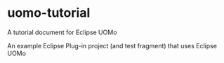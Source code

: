 uomo-tutorial
============

A tutorial document for Eclipse UOMo

An example Eclipse Plug-in project (and test fragment) that uses Eclipse UOMo
